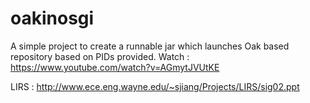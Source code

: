 # oakinosgi
A simple project to create a runnable jar which launches Oak based repository based on PIDs provided. Watch : https://www.youtube.com/watch?v=AGmytJVUtKE


LIRS : http://www.ece.eng.wayne.edu/~sjiang/Projects/LIRS/sig02.ppt
